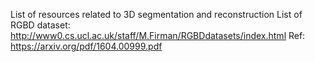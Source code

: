 List of resources related to 3D segmentation and reconstruction
List of RGBD dataset: http://www0.cs.ucl.ac.uk/staff/M.Firman/RGBDdatasets/index.html
Ref: https://arxiv.org/pdf/1604.00999.pdf


